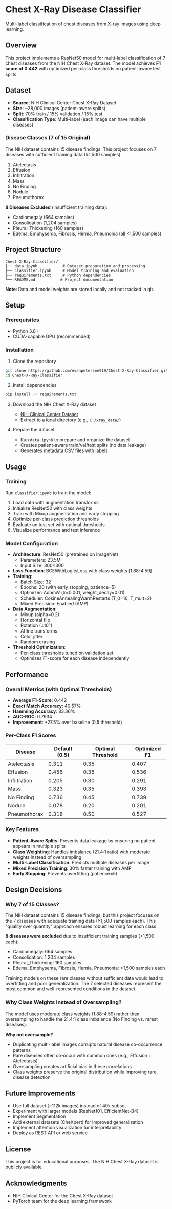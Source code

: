# Chest X-Ray Disease Classifier

Multi-label classification of chest diseases from X-ray images using deep learning.

## Overview

This project implements a ResNet50 model for multi-label classification of 7 chest diseases from the NIH Chest X-Ray dataset. The model achieves **F1 score of 0.442** with optimized per-class thresholds on patient-aware test splits.

## Dataset

- **Source**: NIH Clinical Center Chest X-Ray Dataset
- **Size**: ~28,000 images (patient-aware splits)
- **Split**: 70% train / 15% validation / 15% test
- **Classification Type**: Multi-label (each image can have multiple diseases)

### Disease Classes (7 of 15 Original)

The NIH dataset contains 15 disease findings. This project focuses on 7 diseases with sufficient training data (≥1,500 samples):

1. Atelectasis
2. Effusion
3. Infiltration
4. Mass
5. No Finding
6. Nodule
7. Pneumothorax

**8 Diseases Excluded** (insufficient training data):
- Cardiomegaly (664 samples)
- Consolidation (1,204 samples)
- Pleural_Thickening (160 samples)
- Edema, Emphysema, Fibrosis, Hernia, Pneumonia (all <1,500 samples)

## Project Structure

```
Chest-X-Ray-Classifier/
├── data.ipynb           # Dataset preparation and processing
├── classifier.ipynb     # Model training and evaluation
├── requirements.txt     # Python dependencies
└── README.md           # Project documentation
```

**Note**: Data and model weights are stored locally and not tracked in git.

## Setup

### Prerequisites
- Python 3.8+
- CUDA-capable GPU (recommended)

### Installation

1. Clone the repository
```bash
git clone https://github.com/evanpetersen919/Chest-X-Ray-Classifier.git
cd Chest-X-Ray-Classifier
```

2. Install dependencies
```bash
pip install -r requirements.txt
```

3. Download the NIH Chest X-Ray dataset
   - [NIH Clinical Center Dataset](https://nihcc.app.box.com/v/ChestXray-NIHCC)
   - Extract to a local directory (e.g., `C:/xray_data/`)

4. Prepare the dataset
   - Run `data.ipynb` to prepare and organize the dataset
   - Creates patient-aware train/val/test splits (no data leakage)
   - Generates metadata CSV files with labels

## Usage

### Training

Run `classifier.ipynb` to train the model:

1. Load data with augmentation transforms
2. Initialize ResNet50 with class weights
3. Train with Mixup augmentation and early stopping
4. Optimize per-class prediction thresholds
5. Evaluate on test set with optimal thresholds
6. Visualize performance and test inference

### Model Configuration

- **Architecture**: ResNet50 (pretrained on ImageNet)
  - Parameters: 23.5M
  - Input Size: 300×300
- **Loss Function**: BCEWithLogitsLoss with class weights [1.88-4.59]
- **Training**:
  - Batch Size: 32
  - Epochs: 20 (with early stopping, patience=5)
  - Optimizer: AdamW (lr=0.001, weight_decay=0.01)
  - Scheduler: CosineAnnealingWarmRestarts (T_0=10, T_mult=2)
  - Mixed Precision: Enabled (AMP)
- **Data Augmentation**:
  - Mixup (alpha=0.2)
  - Horizontal flip
  - Rotation (±10°)
  - Affine transforms
  - Color jitter
  - Random erasing
- **Threshold Optimization**:
  - Per-class thresholds tuned on validation set
  - Optimizes F1-score for each disease independently

## Performance

### Overall Metrics (with Optimal Thresholds)
- **Average F1-Score**: 0.442
- **Exact Match Accuracy**: 40.57%
- **Hamming Accuracy**: 83.36%
- **AUC-ROC**: 0.7934
- **Improvement**: +27.5% over baseline (0.5 threshold)

### Per-Class F1 Scores

| Disease | Default (0.5) | Optimal Threshold | Optimized F1 |
|---------|---------------|-------------------|--------------|
| Atelectasis | 0.311 | 0.35 | 0.407 |
| Effusion | 0.456 | 0.35 | 0.536 |
| Infiltration | 0.205 | 0.30 | 0.291 |
| Mass | 0.323 | 0.35 | 0.393 |
| No Finding | 0.736 | 0.45 | 0.739 |
| Nodule | 0.078 | 0.20 | 0.201 |
| Pneumothorax | 0.318 | 0.50 | 0.527 |

### Key Features

- **Patient-Aware Splits**: Prevents data leakage by ensuring no patient appears in multiple splits
- **Class Weighting**: Handles imbalance (21.4:1 ratio) with moderate weights instead of oversampling
- **Multi-Label Classification**: Predicts multiple diseases per image
- **Mixed Precision Training**: 30% faster training with AMP
- **Early Stopping**: Prevents overfitting (patience=5)

## Design Decisions

### Why 7 of 15 Classes?

The NIH dataset contains 15 disease findings, but this project focuses on the 7 diseases with adequate training data (≥1,500 samples each). This "quality over quantity" approach ensures robust learning for each class.

**8 diseases were excluded** due to insufficient training samples (<1,500 each):
- Cardiomegaly: 664 samples
- Consolidation: 1,204 samples  
- Pleural_Thickening: 160 samples
- Edema, Emphysema, Fibrosis, Hernia, Pneumonia: <1,500 samples each

Training models on these rare classes without sufficient data would lead to overfitting and poor generalization. The 7 selected diseases represent the most common and well-represented conditions in the dataset.

### Why Class Weights Instead of Oversampling?

The model uses moderate class weights (1.88-4.59) rather than oversampling to handle the 21.4:1 class imbalance (No Finding vs. rarest diseases). 

**Why not oversample?**
- Duplicating multi-label images corrupts natural disease co-occurrence patterns
- Rare diseases often co-occur with common ones (e.g., Effusion + Atelectasis)
- Oversampling creates artificial bias in these correlations
- Class weights preserve the original distribution while improving rare disease detection

## Future Improvements

- Use full dataset (~112k images) instead of 40k subset
- Experiment with larger models (ResNet101, EfficientNet-B4)
- Implement Segmentation
- Add external datasets (CheXpert) for improved generalization
- Implement attention visualization for interpretability
- Deploy as REST API or web service

## License

This project is for educational purposes. The NIH Chest X-Ray dataset is publicly available.

## Acknowledgments

- NIH Clinical Center for the Chest X-Ray dataset
- PyTorch team for the deep learning framework
